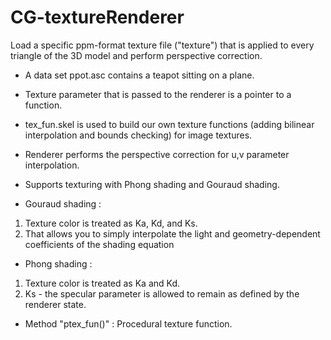 CG-textureRenderer
==================

Load a specific ppm-format texture file ("texture") that is applied to every triangle of the 3D model and perform perspective correction.

* A data set ppot.asc contains a teapot sitting on a plane.

* Texture parameter that is passed to the renderer is a pointer to a function.  

* tex_fun.skel is used to build our own texture functions (adding bilinear interpolation and bounds checking) for image textures. 

* Renderer performs the perspective correction for u,v parameter interpolation.

* Supports texturing with Phong shading and Gouraud shading.  

* Gouraud shading : 

1. Texture color is treated as Ka, Kd, and Ks. 
2. That allows you to simply interpolate the light and geometry-dependent coefficients of the shading equation

* Phong shading : 

1. Texture color is treated as Ka and Kd.  
2. Ks - the specular parameter is allowed to remain as defined by the renderer state.  

* Method "ptex_fun()" : Procedural texture function.  